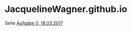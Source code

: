 # JacquelineWagner.github.io
Seite
<a href="https://jacquelinewagner.github.io/EIA2/aufgabe0/aufgabe0.htm" target="blank">Aufgabe 0, 18.03.2017</a><br>
